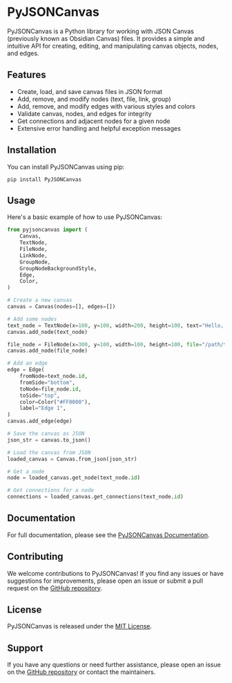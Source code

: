 # PyJSONCanvas

PyJSONCanvas is a Python library for working with JSON Canvas (previously known as Obsidian Canvas) files. It provides a simple and intuitive API for creating, editing, and manipulating canvas objects, nodes, and edges.

## Features

- Create, load, and save canvas files in JSON format
- Add, remove, and modify nodes (text, file, link, group)
- Add, remove, and modify edges with various styles and colors
- Validate canvas, nodes, and edges for integrity
- Get connections and adjacent nodes for a given node
- Extensive error handling and helpful exception messages

## Installation

You can install PyJSONCanvas using pip:

```
pip install PyJSONCanvas
```

## Usage

Here's a basic example of how to use PyJSONCanvas:

```python
from pyjsoncanvas import (
    Canvas,
    TextNode,
    FileNode,
    LinkNode,
    GroupNode,
    GroupNodeBackgroundStyle,
    Edge,
    Color,
)

# Create a new canvas
canvas = Canvas(nodes=[], edges=[])

# Add some nodes
text_node = TextNode(x=100, y=100, width=200, height=100, text="Hello, world!")
canvas.add_node(text_node)

file_node = FileNode(x=300, y=100, width=100, height=100, file="/path/to/file.png")
canvas.add_node(file_node)

# Add an edge
edge = Edge(
    fromNode=text_node.id,
    fromSide="bottom",
    toNode=file_node.id,
    toSide="top",
    color=Color("#FF0000"),
    label="Edge 1",
)
canvas.add_edge(edge)

# Save the canvas as JSON
json_str = canvas.to_json()

# Load the canvas from JSON
loaded_canvas = Canvas.from_json(json_str)

# Get a node
node = loaded_canvas.get_node(text_node.id)

# Get connections for a node
connections = loaded_canvas.get_connections(text_node.id)
```

## Documentation

For full documentation, please see the [PyJSONCanvas Documentation](docs/PyJSONCanvas.md).

## Contributing

We welcome contributions to PyJSONCanvas! If you find any issues or have suggestions for improvements, please open an issue or submit a pull request on the [GitHub repository](https://github.com/cheeksthegeek/PyJSONCanvas).

## License

PyJSONCanvas is released under the [MIT License](https://opensource.org/licenses/MIT).

## Support

If you have any questions or need further assistance, please open an issue on the [GitHub repository](https://github.com/cheeksthegeek/PyJSONCanvas) or contact the maintainers.